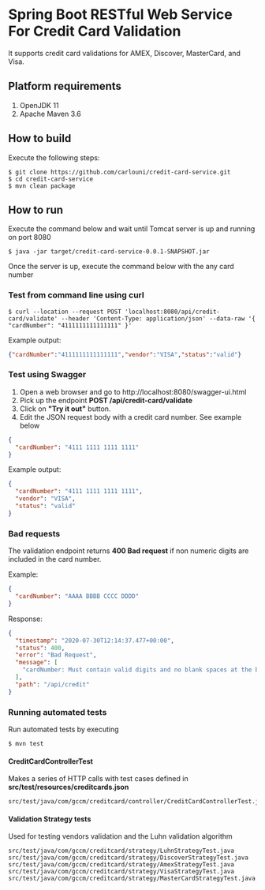 # Spring Boot RESTful Web Service For Credit Card Validation

It supports credit card validations for AMEX, Discover, MasterCard, and Visa.

## Platform requirements

1. OpenJDK 11
2. Apache Maven 3.6

## How to build
Execute the following steps:
```
$ git clone https://github.com/carlouni/credit-card-service.git
$ cd credit-card-service
$ mvn clean package
```

## How to run
Execute the command below and wait until Tomcat server is up and running on port 8080
```
$ java -jar target/credit-card-service-0.0.1-SNAPSHOT.jar
```
Once the server is up, execute the command below with the any card number

### Test from command line using curl
```
$ curl --location --request POST 'localhost:8080/api/credit-card/validate' --header 'Content-Type: application/json' --data-raw '{ "cardNumber": "4111111111111111" }'
```
Example output:
```JSON
{"cardNumber":"4111111111111111","vendor":"VISA","status":"valid"}
```

### Test using Swagger
1. Open a web browser and go to http://localhost:8080/swagger-ui.html
2. Pick up the endpoint <b>POST /api/credit-card/validate</b>
3. Click on <b>"Try it out"</b> button.
4. Edit the JSON request body with a credit card number. See example below

```JSON
{
  "cardNumber": "4111 1111 1111 1111"
}
```
Example output:
```JSON
{
  "cardNumber": "4111 1111 1111 1111",
  "vendor": "VISA",
  "status": "valid"
}
```

### Bad requests
The validation endpoint returns **400 Bad request** if non numeric digits
are included in the card number.

Example:
```JSON
{
  "cardNumber": "AAAA BBBB CCCC DDDD"
}
```
Response:
```JSON
{
  "timestamp": "2020-07-30T12:14:37.477+00:00",
  "status": 400,
  "error": "Bad Request",
  "message": [
    "cardNumber: Must contain valid digits and no blank spaces at the beginning and end."
  ],
  "path": "/api/credit"
}
```

### Running automated tests
Run automated tests by executing
```
$ mvn test
```

#### CreditCardControllerTest
Makes a series of HTTP calls with test cases defined in **src/test/resources/creditcards.json**
```
src/test/java/com/gccm/creditcard/controller/CreditCardControllerTest.java
```

#### Validation Strategy tests
Used for testing vendors validation and the Luhn validation algorithm
```
src/test/java/com/gccm/creditcard/strategy/LuhnStrategyTest.java
src/test/java/com/gccm/creditcard/strategy/DiscoverStrategyTest.java
src/test/java/com/gccm/creditcard/strategy/AmexStrategyTest.java
src/test/java/com/gccm/creditcard/strategy/VisaStrategyTest.java
src/test/java/com/gccm/creditcard/strategy/MasterCardStrategyTest.java
```
